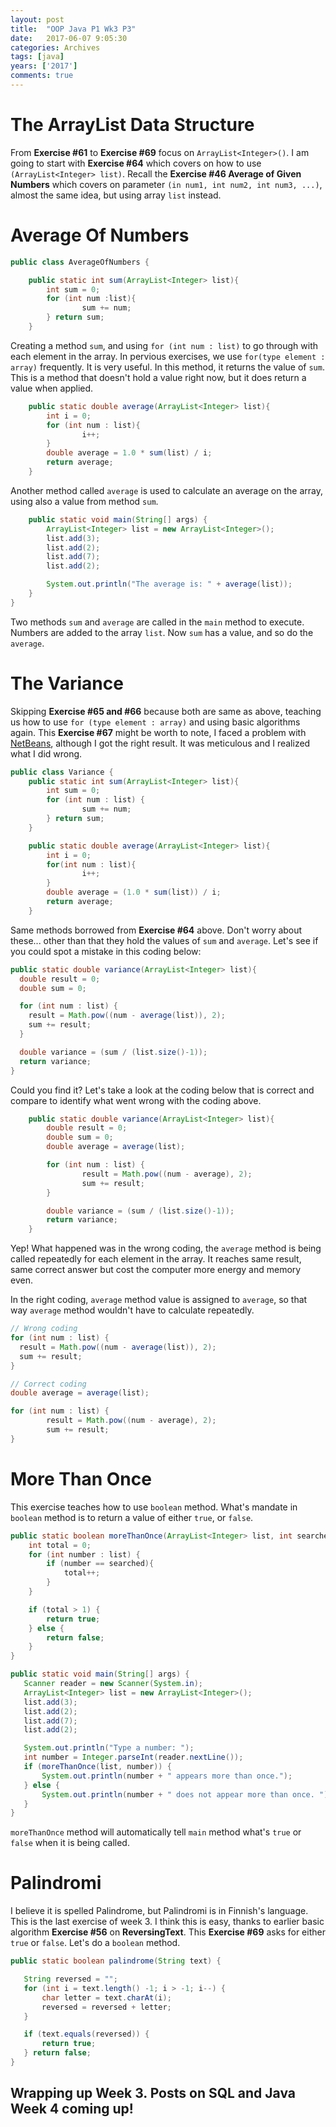 ```yaml
---
layout: post
title:  "OOP Java P1 Wk3 P3"
date:   2017-06-07 9:05:30
categories: Archives
tags: [java]
years: ['2017']
comments: true
---
```


# The ArrayList Data Structure

From <strong>Exercise #61</strong> to <strong>Exercise #69</strong> focus on `ArrayList<Integer>()`. I am going to start with <strong>Exercise #64</strong> which covers on how to use `(ArrayList<Integer> list)`. Recall the <strong>Exercise #46 Average of Given Numbers</strong> which covers on parameter `(in num1, int num2, int num3, ...)`, almost the same idea, but using array `list` instead.

# Average Of Numbers

```java
public class AverageOfNumbers {

    public static int sum(ArrayList<Integer> list){
        int sum = 0;
        for (int num :list){
                sum += num;
        } return sum;
    }
```

Creating a method `sum`, and using `for (int num : list)` to go through with each element in the array. In pervious exercises, we use `for(type element : array)` frequently. It is very useful. In this method, it returns the value of `sum`. This is a method that doesn't hold a value right now, but it does return a value when applied.

```java
    public static double average(ArrayList<Integer> list){
        int i = 0;
        for (int num : list){
                i++;
        }
        double average = 1.0 * sum(list) / i;
        return average;
    }    
```

Another method called `average` is used to calculate an average on the array, using also a value from method `sum`.


```java
    public static void main(String[] args) {
        ArrayList<Integer> list = new ArrayList<Integer>();
        list.add(3);
        list.add(2);
        list.add(7);
        list.add(2);

        System.out.println("The average is: " + average(list));
    }
}
```

Two methods `sum` and `average` are called in the `main` method to execute. Numbers are added to the array `list`. Now `sum` has a value, and so do the `average`.

# The Variance

Skipping <strong>Exercise #65 and #66</strong> because both are same as above, teaching us how to use `for (type element : array)` and using basic algorithms again. This <strong>Exercise #67</strong> might be worth to note, I faced a problem with [NetBeans][NetBeans], although I got the right result. It was meticulous and I realized what I did wrong.

```java
public class Variance {
    public static int sum(ArrayList<Integer> list){
        int sum = 0;
        for (int num : list) {
                sum += num;
        } return sum;
    }

    public static double average(ArrayList<Integer> list){
        int i = 0;
        for(int num : list){
                i++;
        }
        double average = (1.0 * sum(list)) / i;
        return average;
    }
```

Same methods borrowed from <strong>Exercise #64</strong> above. Don't worry about these... other than that they hold the values of `sum` and `average`. Let's see if you could spot a mistake in this coding below:

```java
public static double variance(ArrayList<Integer> list){
  double result = 0;
  double sum = 0;

  for (int num : list) {
    result = Math.pow((num - average(list)), 2);
    sum += result;
  }

  double variance = (sum / (list.size()-1));
  return variance;
}
```

Could you find it? Let's take a look at the coding below that is correct and compare to identify what went wrong with the coding above.

```java
    public static double variance(ArrayList<Integer> list){
        double result = 0;
        double sum = 0;
        double average = average(list);

        for (int num : list) {
                result = Math.pow((num - average), 2);
                sum += result;
        }

        double variance = (sum / (list.size()-1));
        return variance;
    }
```

Yep! What happened was in the wrong coding, the `average` method is being called repeatedly for each element in the array. It reaches same result, same correct answer but cost the computer more energy and memory even.

In the right coding, `average` method value is assigned to `average`, so that way `average` method wouldn't have to calculate repeatedly.

```java
// Wrong coding
for (int num : list) {
  result = Math.pow((num - average(list)), 2);
  sum += result;
}

// Correct coding
double average = average(list);

for (int num : list) {
        result = Math.pow((num - average), 2);
        sum += result;
}
```

# More Than Once

This exercise teaches how to use `boolean` method. What's mandate in `boolean` method is to return a value of either `true`, or `false`.

```java
public static boolean moreThanOnce(ArrayList<Integer> list, int searched) {
    int total = 0;
    for (int number : list) {
        if (number == searched){
            total++;
        }
    }

    if (total > 1) {
        return true;
    } else {
        return false;
    }
}

public static void main(String[] args) {
   Scanner reader = new Scanner(System.in);
   ArrayList<Integer> list = new ArrayList<Integer>();
   list.add(3);
   list.add(2);
   list.add(7);
   list.add(2);

   System.out.println("Type a number: ");
   int number = Integer.parseInt(reader.nextLine());
   if (moreThanOnce(list, number)) {
       System.out.println(number + " appears more than once.");
   } else {
       System.out.println(number + " does not appear more than once. ");
   }
}
```

`moreThanOnce` method will automatically tell `main` method what's `true` or `false` when it is being called.

# Palindromi

I believe it is spelled Palindrome, but Palindromi is in Finnish's language. This is the last exercise of week 3. I think this is easy, thanks to earlier basic algorithm <strong>Exercise #56</strong> on <strong>ReversingText</strong>. This <strong>Exercise #69</strong> asks for either `true` or `false`. Let's do a `boolean` method.

```java
public static boolean palindrome(String text) {

   String reversed = "";
   for (int i = text.length() -1; i > -1; i--) {
       char letter = text.charAt(i);
       reversed = reversed + letter;
   }

   if (text.equals(reversed)) {
       return true;
   } return false;
}
```

## Wrapping up Week 3. Posts on SQL and Java Week 4 coming up!

[NetBeans]: https://www.netbeans.org
